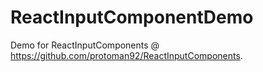 # ReactInputComponentDemo
Demo for ReactInputComponents @ https://github.com/protoman92/ReactInputComponents.
